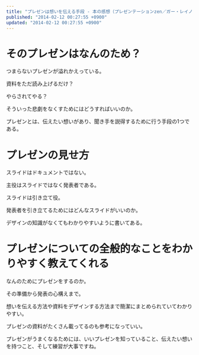 ```yaml
---
title: "プレゼンは想いを伝える手段 - 本の感想（プレゼンテーションzen／ガー・レイノルズ、熊谷小百合訳）"
published: "2014-02-12 00:27:55 +0900"
updated: "2014-02-12 00:27:55 +0900"
---
```


# そのプレゼンはなんのため？

つまらないプレゼンが溢れかえっている。

資料をただ読み上げるだけ？

やらされてやる？

そういった悲劇をなくすためにはどうすればいいのか。

プレゼンとは、伝えたい想いがあり、聞き手を説得するために行う手段の1つである。

# プレゼンの見せ方

スライドはドキュメントではない。

主役はスライドではなく発表者である。

スライドは引き立て役。

発表者を引き立てるためにはどんなスライドがいいのか。

デザインの知識がなくてもわかりやすいように書いてある。

# プレゼンについての全般的なことをわかりやすく教えてくれる

なんのためにプレゼンをするのか。

その準備から発表の心構えまで。

想いを伝える方法や資料をデザインする方法まで簡潔にまとめられていてわかりやすい。

プレゼンの資料がたくさん載ってるのも参考になっていい。

プレゼンがうまくなるためには、いいプレゼンを知っていること、伝えたい想いを持つこと、そして練習が大事ですね。
